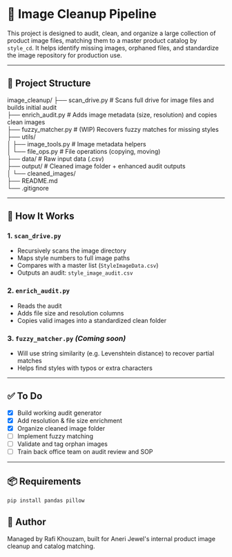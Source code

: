 # 🧼 Image Cleanup Pipeline

This project is designed to audit, clean, and organize a large collection of product image files, matching them to a master product catalog by `style_cd`. It helps identify missing images, orphaned files, and standardize the image repository for production use.

---

## 📁 Project Structure

image_cleanup/
├── scan_drive.py              # Scans full drive for image files and builds initial audit  
├── enrich_audit.py            # Adds image metadata (size, resolution) and copies clean images  
├── fuzzy_matcher.py           # (WIP) Recovers fuzzy matches for missing styles  
├── utils/  
│   ├── image_tools.py         # Image metadata helpers  
│   └── file_ops.py            # File operations (copying, moving)  
├── data/                      # Raw input data (.csv)  
├── output/                    # Cleaned image folder + enhanced audit outputs  
│   └── cleaned_images/  
├── README.md  
└── .gitignore  

---

## 🚀 How It Works

### 1. `scan_drive.py`
- Recursively scans the image directory
- Maps style numbers to full image paths
- Compares with a master list (`StyleImageData.csv`)
- Outputs an audit: `style_image_audit.csv`

### 2. `enrich_audit.py`
- Reads the audit
- Adds file size and resolution columns
- Copies valid images into a standardized clean folder

### 3. `fuzzy_matcher.py` *(Coming soon)*
- Will use string similarity (e.g. Levenshtein distance) to recover partial matches
- Helps find styles with typos or extra characters

---

## ✅ To Do
- [x] Build working audit generator  
- [x] Add resolution & file size enrichment  
- [x] Organize cleaned image folder  
- [ ] Implement fuzzy matching  
- [ ] Validate and tag orphan images  
- [ ] Train back office team on audit review and SOP  

---

## 📦 Requirements

```bash
pip install pandas pillow
```
## 👤 Author
Managed by Rafi Khouzam, built for Aneri Jewel's internal product image cleanup and catalog matching.
